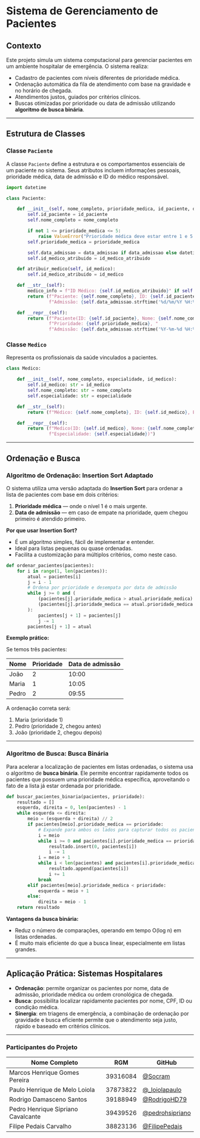 # Sistema de Gerenciamento de Pacientes

## Contexto

Este projeto simula um sistema computacional para gerenciar pacientes em um ambiente hospitalar de emergência. O sistema realiza:

* Cadastro de pacientes com níveis diferentes de prioridade médica.
* Ordenação automática da fila de atendimento com base na gravidade e no horário de chegada.
* Atendimentos justos, guiados por critérios clínicos.
* Buscas otimizadas por prioridade ou data de admissão utilizando **algoritmo de busca binária**.

---

## Estrutura de Classes

### Classe `Paciente`

A classe `Paciente` define a estrutura e os comportamentos essenciais de um paciente no sistema. Seus atributos incluem informações pessoais, prioridade médica, data de admissão e ID do médico responsável.

```python
import datetime

class Paciente:

    def __init__(self, nome_completo, prioridade_medica, id_paciente, data_admissao=None, id_medico_atribuido=None):
        self.id_paciente = id_paciente
        self.nome_completo = nome_completo

        if not 1 <= prioridade_medica <= 5:
            raise ValueError("Prioridade médica deve estar entre 1 e 5.")
        self.prioridade_medica = prioridade_medica

        self.data_admissao = data_admissao if data_admissao else datetime.datetime.now()
        self.id_medico_atribuido = id_medico_atribuido

    def atribuir_medico(self, id_medico):
        self.id_medico_atribuido = id_medico

    def __str__(self):
        medico_info = f"ID Médico: {self.id_medico_atribuido}" if self.id_medico_atribuido else "Médico: N/A"
        return (f"Paciente: {self.nome_completo}, ID: {self.id_paciente}, Prioridade: {self.prioridade_medica}, "
                f"Admissão: {self.data_admissao.strftime('%d/%m/%Y %H:%M:%S')}, {medico_info}")

    def __repr__(self):
        return (f"Paciente(ID: {self.id_paciente}, Nome: {self.nome_completo}, "
                f"Prioridade: {self.prioridade_medica}, "
                f"Admissão: {self.data_admissao.strftime('%Y-%m-%d %H:%M')})")
````

### Classe `Medico`

Representa os profissionais da saúde vinculados a pacientes.

```python
class Medico:

    def __init__(self, nome_completo, especialidade, id_medico):
        self.id_medico: str = id_medico
        self.nome_completo: str = nome_completo
        self.especialidade: str = especialidade

    def __str__(self):
        return (f"Médico: {self.nome_completo}, ID: {self.id_medico}, Especialidade: {self.especialidade}")

    def __repr__(self):
        return (f"Medico(ID: {self.id_medico}, Nome: {self.nome_completo}, "
                f"Especialidade: {self.especialidade})")
```

---

## Ordenação e Busca

### Algoritmo de Ordenação: Insertion Sort Adaptado

O sistema utiliza uma versão adaptada do **Insertion Sort** para ordenar a lista de pacientes com base em dois critérios:

1. **Prioridade médica** — onde o nível 1 é o mais urgente.
2. **Data de admissão** — em caso de empate na prioridade, quem chegou primeiro é atendido primeiro.

**Por que usar Insertion Sort?**

* É um algoritmo simples, fácil de implementar e entender.
* Ideal para listas pequenas ou quase ordenadas.
* Facilita a customização para múltiplos critérios, como neste caso.

```python
def ordenar_pacientes(pacientes):
    for i in range(1, len(pacientes)):
        atual = pacientes[i]
        j = i - 1
        # Ordena por prioridade e desempata por data de admissão
        while j >= 0 and (
            (pacientes[j].prioridade_medica > atual.prioridade_medica) or
            (pacientes[j].prioridade_medica == atual.prioridade_medica and pacientes[j].data_admissao > atual.data_admissao)
        ):
            pacientes[j + 1] = pacientes[j]
            j -= 1
        pacientes[j + 1] = atual
```

**Exemplo prático:**

Se temos três pacientes:

| Nome  | Prioridade | Data de admissão |
| ----- | ---------- | ---------------- |
| João  | 2          | 10:00            |
| Maria | 1          | 10:05            |
| Pedro | 2          | 09:55            |

A ordenação correta será:

1. Maria (prioridade 1)
2. Pedro (prioridade 2, chegou antes)
3. João (prioridade 2, chegou depois)

---

### Algoritmo de Busca: Busca Binária

Para acelerar a localização de pacientes em listas ordenadas, o sistema usa o algoritmo de **busca binária**. Ele permite encontrar rapidamente todos os pacientes que possuem uma prioridade médica específica, aproveitando o fato de a lista já estar ordenada por prioridade.

```python
def buscar_pacientes_binaria(pacientes, prioridade):
    resultado = []
    esquerda, direita = 0, len(pacientes) - 1
    while esquerda <= direita:
        meio = (esquerda + direita) // 2
        if pacientes[meio].prioridade_medica == prioridade:
            # Expande para ambos os lados para capturar todos os pacientes da mesma prioridade
            i = meio
            while i >= 0 and pacientes[i].prioridade_medica == prioridade:
                resultado.insert(0, pacientes[i])
                i -= 1
            i = meio + 1
            while i < len(pacientes) and pacientes[i].prioridade_medica == prioridade:
                resultado.append(pacientes[i])
                i += 1
            break
        elif pacientes[meio].prioridade_medica < prioridade:
            esquerda = meio + 1
        else:
            direita = meio - 1
    return resultado
```

**Vantagens da busca binária:**

* Reduz o número de comparações, operando em tempo O(log n) em listas ordenadas.
* É muito mais eficiente do que a busca linear, especialmente em listas grandes.

---

## Aplicação Prática: Sistemas Hospitalares

* **Ordenação**: permite organizar os pacientes por nome, data de admissão, prioridade médica ou ordem cronológica de chegada.
* **Busca**: possibilita localizar rapidamente pacientes por nome, CPF, ID ou condição médica.
* **Sinergia**: em triagens de emergência, a combinação de ordenação por gravidade e busca eficiente permite que o atendimento seja justo, rápido e baseado em critérios clínicos.

---

### Participantes do Projeto

| Nome Completo                      | RGM      | GitHub                                               |
| ---------------------------------- | -------- | ---------------------------------------------------- |
| Marcos Henrique Gomes Pereira      | 39316084 | [@Socram](https://github.com/vedSocram)              |
| Paulo Henrique de Melo Loiola      | 37873822 | [@\_loiolapaulo](https://github.com/loiolapaulo)     |
| Rodrigo Damasceno Santos           | 39188949 | [@RodrigoHD79](https://github.com/RodrigoHD79)       |
| Pedro Henrique Sipriano Cavalcante | 39439526 | [@pedrohsipriano](https://github.com/pedrohsipriano) |
| Filipe Pedais Carvalho             | 38823136 | [@FilipePedais](https://github.com/FilipePedais)     |